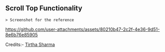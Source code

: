 ## Scroll Top Functionality

    > Screenshot for the reference

https://github.com/user-attachments/assets/80210b47-2c2f-4e36-9d51-8e6b76e85905


Credits:- [Tirtha Sharma](https://github.com/genze121 "Tirtha Sharma")
